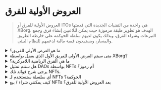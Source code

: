 # العروض الأولية للفرق

> العروض الأولية للفرق أو ITOs هي واحدة من التقنيات الجديدة التي قدمتها XBorg. الهدف هو تطوير طبقة مرموزة حيث يمكن لللاعبين إنشاء فرق وجمع التبرعات وشراء الفرق، وبذلك يكون لديهم سلطة الحوكمة على خارطة الطريق والمسار، ويستمدون قيمة مالية لدعمهم للنظام البيئي.

<details>

<summary>ما هو العرض الأولي للفريق؟</summary>

العروض الأولية للفرق (ITO) تشير إلى عملية ترميز فريق الرياضات الإلكترونية بواسطة رمز حوكمة وفائدة.

</details>

<details>

<summary>متى سيتم العرض الأولي للفريق الأول الذي يعمل بواسطة XBorg؟</summary>

حتى الآن، لا يوجد تاريخ مؤكد للعرض الأولي للفريق وتوقيته يعتمد بشكل كبير على جداول فرق الرياضات الإلكترونية.

</details>

<details>

<summary>ما هي الفرق الرياضية اللامركزية؟</summary>

الفرق الرياضية اللامركزية هي الفرق التي يتم تمويلها وتشغيلها من قبل المشجعين، تمامًا مثل DAO للرياضات الإلكترونية.

</details>

<details>

<summary>هل ستتم تمثيل DAOs بواسطة NFTs أم رموز؟</summary>

تتم حكم الفرق الرياضية الإلكترونية بواسطة NFTs (الرموز غير القابلة للاستبدال).

</details>

<details>

<summary>يرجى شرح فوائد تلك NFTs.</summary>

تمنح حقوق الحوكمة، والوصول إلى نادٍ فريد، ومكافآت بناءً على أداء الفريق.

</details>

<details>

<summary>أي سلسلة ستستخدم لـ NFTs الحوكمة؟</summary>

إيثيريوم

</details>

<details>

<summary>كيف يمكنني شراء / بيع NFTs بعد العروض الأولية للفرق؟</summary>

سيكون بإمكانك بيع NFTs على الأسواق الثانوية مثل Opensea و Blur وغيرها.

</details>
